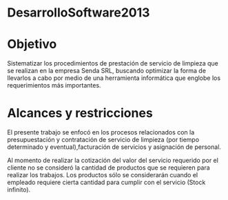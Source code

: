 DesarrolloSoftware2013
======================

Objetivo
========

Sistematizar los procedimientos de prestación de servicio de limpieza que se realizan en la empresa Senda SRL, buscando optimizar la forma de llevarlos a cabo por medio de una herramienta informática que englobe los requerimientos más importantes.


Alcances y restricciones
========================

El presente trabajo se enfocó en los procesos relacionados con la presupuestación y contratación de servicio de limpieza (por tiempo determinado y eventual),facturación de servicios y asignación de personal.

Al momento de realizar la cotización del valor del servicio requerido por el cliente no se consideró la cantidad de productos que se requieren para realizar los trabajos. Los productos sólo se considerarán cuando el empleado requiere cierta cantidad para cumplir con el servicio (Stock infinito).
